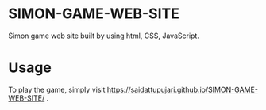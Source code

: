 # SIMON-GAME-WEB-SITE
Simon game web site built by using html, CSS, JavaScript.
# Usage
To play the game, simply visit https://saidattupujari.github.io/SIMON-GAME-WEB-SITE/ .
